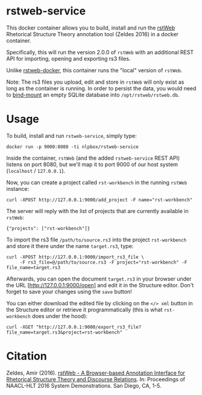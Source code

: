 # rstweb-service

This docker container allows you to build, install and run the
[rstWeb](https://corpling.uis.georgetown.edu/rstweb/info/)
Rhetorical Structure Theory annotation tool (Zeldes 2016)
in a docker container.

Specifically, this will run the version 2.0.0 of `rstWeb` with an additional
REST API for importing, opening and exporting rs3 files.

Unlike [rstweb-docker](https://github.com/NLPbox/rstweb-docker),
this container runs the "local" version of `rstWeb`.

Note: The rs3 files you upload, edit and store in `rstWeb` will
only exist as long as the container is running. In order to persist the
data, you would need to [bind-mount](https://docs.docker.com/storage/bind-mounts/)
an empty SQLite database into `/opt/rstweb/rstweb.db`.

# Usage

To build, install and run `rstweb-service`, simply type:

```
docker run -p 9000:8080 -ti nlpbox/rstweb-service
```

Inside the container, `rstWeb` (and the added `rstweb-service` REST API)
listens on port 8080, but we'll map it to port 9000 of our host system
(`localhost` / `127.0.0.1`).

Now, you can create a project called `rst-workbench` in the running
`rstWeb` instance:

```
curl -XPOST http://127.0.0.1:9000/add_project -F name="rst-workbench"
```

The server will reply with the list of projects that are currently available
in `rstWeb`:

```
{"projects": ["rst-workbench"]}
```

To import the rs3 file `/path/to/source.rs3` into the project `rst-workbench`
and store it there under the name `target.rs3`, type:

```
curl -XPOST http://127.0.0.1:9000/import_rs3_file \
     -F rs3_file=@/path/to/source.rs3 -F project="rst-workbench" -F file_name=target.rs3
```

Afterwards, you can open the document `target.rs3` in your browser
under the URL [http://127.0.0.1:9000/open] and edit it in the Structure
editor. Don't forget to save your changes using the `save` button!

You can either download the edited file by clicking on the `</> xml`
button in the Structure editor or retrieve it programmatically (this is
what `rst-workbench` does under the hood):

```
curl -XGET "http://127.0.0.1:9000/export_rs3_file?file_name=target.rs3&project=rst-workbench"
```

# Citation

Zeldes, Amir (2016).
[rstWeb - A Browser-based Annotation Interface for Rhetorical Structure Theory and Discourse Relations](http://aclweb.org/anthology/N/N16/N16-3001.pdf).
In: Proceedings of NAACL-HLT 2016 System Demonstrations.
San Diego, CA, 1-5.
